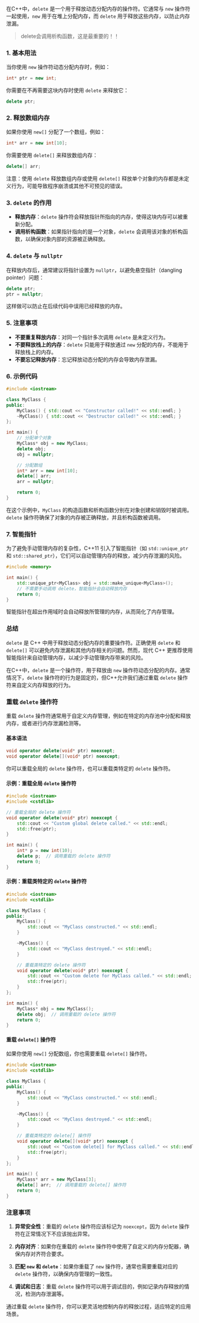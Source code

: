 在C++中，`delete` 是一个用于释放动态分配内存的操作符。它通常与 `new` 操作符一起使用，`new` 用于在堆上分配内存，而 `delete` 用于释放这些内存，以防止内存泄漏。
> delete会调用析构函数，这是最重要的！！
### 1. 基本用法

当你使用 `new` 操作符动态分配内存时，例如：

```cpp
int* ptr = new int;
```

你需要在不再需要这块内存时使用 `delete` 来释放它：

```cpp
delete ptr;
```

### 2. 释放数组内存

如果你使用 `new[]` 分配了一个数组，例如：

```cpp
int* arr = new int[10];
```

你需要使用 `delete[]` 来释放数组内存：

```cpp
delete[] arr;
```

注意：使用 `delete` 释放数组内存或使用 `delete[]` 释放单个对象的内存都是未定义行为，可能导致程序崩溃或其他不可预见的错误。

### 3. `delete` 的作用

- **释放内存**：`delete` 操作符会释放指针所指向的内存，使得这块内存可以被重新分配。
- **调用析构函数**：如果指针指向的是一个对象，`delete` 会调用该对象的析构函数，以确保对象内部的资源被正确释放。

### 4. `delete` 与 `nullptr`

在释放内存后，通常建议将指针设置为 `nullptr`，以避免悬空指针（dangling pointer）问题：

```cpp
delete ptr;
ptr = nullptr;
```

这样做可以防止在后续代码中误用已经释放的内存。

### 5. 注意事项

- **不要重复释放内存**：对同一个指针多次调用 `delete` 是未定义行为。
- **不要释放栈上的内存**：`delete` 只能用于释放通过 `new` 分配的内存，不能用于释放栈上的内存。
- **不要忘记释放内存**：忘记释放动态分配的内存会导致内存泄漏。

### 6. 示例代码

```cpp
#include <iostream>

class MyClass {
public:
    MyClass() { std::cout << "Constructor called!" << std::endl; }
    ~MyClass() { std::cout << "Destructor called!" << std::endl; }
};

int main() {
    // 分配单个对象
    MyClass* obj = new MyClass;
    delete obj;
    obj = nullptr;

    // 分配数组
    int* arr = new int[10];
    delete[] arr;
    arr = nullptr;

    return 0;
}
```

在这个示例中，`MyClass` 的构造函数和析构函数分别在对象创建和销毁时被调用。`delete` 操作符确保了对象的内存被正确释放，并且析构函数被调用。

### 7. 智能指针

为了避免手动管理内存的复杂性，C++11 引入了智能指针（如 `std::unique_ptr` 和 `std::shared_ptr`），它们可以自动管理内存的释放，减少内存泄漏的风险。

```cpp
#include <memory>

int main() {
    std::unique_ptr<MyClass> obj = std::make_unique<MyClass>();
    // 不需要手动调用 delete，智能指针会自动释放内存
    return 0;
}
```

智能指针在超出作用域时会自动释放所管理的内存，从而简化了内存管理。

### 总结

`delete` 是 C++ 中用于释放动态分配内存的重要操作符。正确使用 `delete` 和 `delete[]` 可以避免内存泄漏和其他内存相关的问题。然而，现代 C++ 更推荐使用智能指针来自动管理内存，以减少手动管理内存带来的风险。














在C++中，`delete` 是一个操作符，用于释放由 `new` 操作符动态分配的内存。通常情况下，`delete` 操作符的行为是固定的，但C++允许我们通过重载 `delete` 操作符来自定义内存释放的行为。

### 重载 `delete` 操作符

重载 `delete` 操作符通常用于自定义内存管理，例如在特定的内存池中分配和释放内存，或者进行内存泄漏检测等。

#### 基本语法

```cpp
void operator delete(void* ptr) noexcept;
void operator delete[](void* ptr) noexcept;
```

你可以重载全局的 `delete` 操作符，也可以重载类特定的 `delete` 操作符。

#### 示例：重载全局 `delete` 操作符

```cpp
#include <iostream>
#include <cstdlib>

// 重载全局的 delete 操作符
void operator delete(void* ptr) noexcept {
    std::cout << "Custom global delete called." << std::endl;
    std::free(ptr);
}

int main() {
    int* p = new int(10);
    delete p;  // 调用重载的 delete 操作符
    return 0;
}
```

#### 示例：重载类特定的 `delete` 操作符

```cpp
#include <iostream>
#include <cstdlib>

class MyClass {
public:
    MyClass() {
        std::cout << "MyClass constructed." << std::endl;
    }

    ~MyClass() {
        std::cout << "MyClass destroyed." << std::endl;
    }

    // 重载类特定的 delete 操作符
    void operator delete(void* ptr) noexcept {
        std::cout << "Custom delete for MyClass called." << std::endl;
        std::free(ptr);
    }
};

int main() {
    MyClass* obj = new MyClass();
    delete obj;  // 调用重载的 delete 操作符
    return 0;
}
```

#### 重载 `delete[]` 操作符

如果你使用 `new[]` 分配数组，你也需要重载 `delete[]` 操作符。

```cpp
#include <iostream>
#include <cstdlib>

class MyClass {
public:
    MyClass() {
        std::cout << "MyClass constructed." << std::endl;
    }

    ~MyClass() {
        std::cout << "MyClass destroyed." << std::endl;
    }

    // 重载类特定的 delete[] 操作符
    void operator delete[](void* ptr) noexcept {
        std::cout << "Custom delete[] for MyClass called." << std::endl;
        std::free(ptr);
    }
};

int main() {
    MyClass* arr = new MyClass[3];
    delete[] arr;  // 调用重载的 delete[] 操作符
    return 0;
}
```

### 注意事项

1. **异常安全性**：重载的 `delete` 操作符应该标记为 `noexcept`，因为 `delete` 操作符在正常情况下不应该抛出异常。

2. **内存对齐**：如果你在重载的 `delete` 操作符中使用了自定义的内存分配器，确保内存对齐符合要求。

3. **匹配 `new` 和 `delete`**：如果你重载了 `new` 操作符，通常也需要重载对应的 `delete` 操作符，以确保内存管理的一致性。

4. **调试和日志**：重载 `delete` 操作符可以用于调试目的，例如记录内存释放的情况，检测内存泄漏等。

通过重载 `delete` 操作符，你可以更灵活地控制内存的释放过程，适应特定的应用场景。

